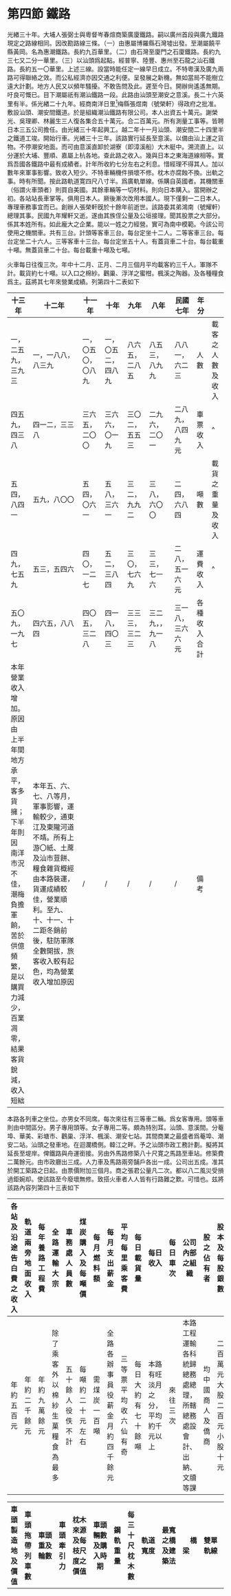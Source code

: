# 第四節    鐵路

光緖三十年。大埔人張弼士與粵督岑春煊商築廣廈鐵路。嗣以廣州首段與廣九鐵路現定之路線相同。因改勘路線三條。（一）由惠屬博羅縣石灣墟出發。至潮屬饒平縣黃岡。名為惠潮鐵路。長約九百華里。（二）由石灣至廈門之石廈鐵路。長約九三七又二分一華里。（三）以汕頭爲起點。經普寧、陸豐、惠州至石龍之汕石鐵路。長約五一〇華里。上述三線。設當時能任定一線早日成立。不特粵漢及廣九兩路可得聯絡之效。而公私經濟亦因交通之利便。呈發展之新機。無如當局不能樹立遠大計劃。地方人民又以頻年騷擾。不敢告問及此。遲至今日。開辦尙遙遙無期。吁良可慨已。目下潮屬祇有潮汕鐵路一段。此路由汕頭至潮安之意溪。長二十六英里有半。係光緖二十九年。經商南洋日里[^1]梅縣張煜南（號榮軒）得政府之批准。敷設汕頭、潮安間鐵道。於是組織潮汕鐵路有限公司。本人出資五十萬元。謝榮光、吳理卿、林麗生三人復各集合五十萬元。合二百萬元。所有測量工事等。皆聘日本三五公司擔任。由光緒三十年起興工。越二年十一月汕頭、潮安間二十四里半之鐵道工竣。開始行車。光緖三十三年。該路實行延長至意溪。以備由汕上運之貨物。不停潮安地面。而可由意溪直卸於湖寮（即漳溪船）大木艇中。溯流直上。以分運於大埔、豐順、嘉屬上杭各地。查此路之收入。幾與日本之東海道線相等。實爲吾國各鐵路中最有成績者。計年所收約七分左右之利息。惜經理不得其人。加以數年來軍事影響。致收入短少。不特車輛機件損壞不修。枕木亦腐蝕不換。出軌之事。時有所聞。按此路軌道寛四尺八寸半。爲廣軌單線。係購自英國者。其機關車（俗謂火車頭者）則買自美國。其餘車輛等一切材料。則向日本購入。當開辦之初。各站站長車掌等。俱用日本人。厥後漸次改用本國人。現下僅剩一二日本人。專理車務事宜而已。創辦人張榮軒旣於十餘年前逝世。該路委其弟鴻南（號耀軒）總理其事。民國九年耀軒又逝。遂由其族侄公量及公垣接理。聞其股票之大部分。係其本姓所有。如此龐大之企業。能以一姓之力經營。實可為南中模範。今該公司使用之機關車。共有三台。計頭等客車三台。每台定坐十二人。二等客車三台。每台定坐二十六人。三等客車十三台。每台定坐五十人。有蓋貨車二十台。每台載重十噸。無蓋貨車二十台。每台載重十噸及七噸。

火車每日往復三次。年中十二月、正月、二月三個月平均載客約三千人。軍隊不計。載貨約七十噸。以入口之棉紗。鸛巢、浮洋之蜜柑。楓溪之陶器。及各種糧食爲主。茲將其七年來營業成績。列第四十二表如下

| 十三年                                                                                                                                                   | 十二年                                                                                                                                                                                                                                   | 十一年             | 十年               | 九年           | 八年              | 民國七年          | 年分         |                  |
|----------------------------------------------------------------------------------------------------------------------------------------------------------|------------------------------------------------------------------------------------------------------------------------------------------------------------------------------------------------------------------------------------------|--------------------|--------------------|----------------|-------------------|-------------------|--------------|------------------|
| 一，<br />二五九，<br />三九三                                                                                                                                       | 一，一八八，八三九                                                                                                                                                                                                                       | 一，〇五〇，〇八九 | 一，〇五二，四八九 | 八六五，二八五 | 八五三，八九九    | 八八一，六二三    | 人數         | 載客之人數及收入 |
| 四五九，<br />四三八                                                                                                                                           | 四一二，三三八                                                                                                                                                                                                                           | 三六五，二〇〇     | 三六六，〇一九     | 三〇二，五五三 | 二九六，二〇一    | 二八九，八四九 元 | 車票收入     |       ^           |
| 五四，<br />八四一                                                                                                                                             | 五九，八〇〇                                                                                                                                                                                                                             | 五四，〇六一       | 五八，三六一       | 三二，九九二   | 三八，六〇〇      | 二四，六八四      | 噸數         | 載貨之重量及收入 |
| 四九，<br />七五九                                                                                                                                             | 五三，五四六                                                                                                                                                                                                                             | 四〇，一二七       | 五二，三八四       | 三〇，七六九   | 三三，七一六      | 二八，五一六 元   | 運費收入     |       ^           |
| 五〇九，<br />一九七                                                                                                                                           | 四六五，八八四                                                                                                                                                                                                                           | 四〇五，三二八     | 四一八，四〇三     | 三三三，三二三 | 三二九，，九一八  | 三一八，三六六 元 | 各種收入合計 |                  |
| 本年營業<br />收入增加。<br />原因由<br />上半年間<br />地方承平，<br />客多貨擁；<br />下半年則因<br />南洋市況不佳，<br />潮梅負擔軍餉，<br />苦於供億頻繁，<br />是以購買力減少，<br />百業凋零，<br />結果客貨銳減，<br />收入短絀 | 本年五、六、七、八等月，軍事影響，運輸較少，通東江及東隴河道不靖。所有上游〇紙、土蓆及汕市荳餅、糧食雜貨概經由本路裝運，貨運成績較佳，營業順利。至九、十、十一、十二距冬銷前後，駐防軍隊全數開拔，旅客收入較有起色，均為營業收入增加原因 |         /           |         /           |      /          |                /   |         /          |      備考        |              ||

本路各列車之坐位。亦男女不同席。每次來往有三等車二輛。爲女客專用。頭等車則由中間區分。男子專用頭等。女子專用二等。頗為特別耳。汕頭、意溪間。分菴埠、華美、彩塘市、鸛巢、浮洋、楓溪、潮安七站。其間商業之最盛者爲菴埠、潮安二站。汕頭之發車地。在迴瀾橋側。韓江之畔。予之汕頭市政工務計劃。擬將其延長至堤岸。俾鐵路與舟運銜接。另由外馬路修築八十尺寛之馬路至車站。修築費二萬餘元。由市政廳出三成。人力車及馬路兩旁舗戶各出一成。公司出五成。准其於開工築路之日起。由票價附加三個月。商之張君公量凡二次。都以八二風災受損過鉅婉却。使該路至今廢壞無修。致搭火車者人人皆有行路難之歎。可惜也。兹將該路內容列第四十三表如下

| 各站及沿途告白費之收入 | 軌道兩旁地面收入 | 每年養路工程費 | 全路運輸大宗                   | 車務處人員數     | 煤炭購入及每噸價 | 每月燃料額   | 每月支出薪金                   | 平均每里乘客費       | 每日載貨量         | 每日收入                         | 每日車次 | 公司內部之組織                                                   | 股之佔有者       | 股本及每股銀數               | 公司之組織     |
|------------------------|------------------|----------------|--------------------------------|------------------|------------------|--------------|--------------------------------|----------------------|--------------------|----------------------------------|----------|------------------------------------------------------------------|------------------|------------------------------|----------------|
| 年約五百元             | 年約二千餘元     | 年約九萬餘元   | 除了乘客外以棉紗生菓糧食為最多 | 五十餘人役佚不計 | 每噸約二十元左右 | 需煤炭一百噸 | 全路各辦事員役薪金月約四千餘元 | 三等票平均收六仙有奇 | 每日大約有七十餘噸 | 本路有旺淡月之分，平均約千元以上 | 來往三次 | 本路工程運輸各科統歸總務處總理，所轄總務處設會計、出納、文牘等課 | 均中國商人及僑商 | 二百萬元<br />大股二百元<br />小股十元 | 照中華民國商律 |

| 車頭製造地及價值           | 車頭拖帶列車數 | 車頭重及輪數       | 車頭牽引力       | 枕木來源及每枝尺度之價值                                                                                             | 車頭輛數及購入時期             | 鋼軌重量 | 每三十尺枕木數 | 軌道寬度                                   | 最寬之橋及建築法                                                               | &nbsp;&nbsp;&nbsp;&nbsp;橋梁&nbsp;&nbsp;&nbsp;&nbsp;                               | 雙單軌線                                   | 房屋營繕費                                 | 全路購有地                       | 每里平均構造費   | &nbsp;&nbsp;站數及等級&nbsp;&nbsp;                                   | 全線及各站之距離（以英哩計）                                                                                                                                                       |
|----------------------------|----------------|--------------------|------------------|----------------------------------------------------------------------------------------------------------------------|--------------------------------|----------|----------------|--------------------------------------------|--------------------------------------------------------------------------------|------------------------------------|--------------------------------------------|--------------------------------------------|----------------------------------|------------------|----------------------------------------------|------------------------------------------------------------------------------------------------------------------------------------------------------------------------------------|
| 美國製每輛價<br />三萬九千五百元 | 二十八輛       | 四十七噸，車輪五度 | 馬力三百二十七匹 | 長八尺，寬九寸，厚六寸；前購自日本，為北海道出產品，每枝自一元八至二元餘，現在採辦本地雜木及星洲出產者，其價大略相同 | 車頭三輛，前清光緒三十二年購入 | 七十五磅 | 十三枝         | 四尺八寸半（中國標準軌）其路面寬度為十四尺 | 大橋二度在湘溪、馬隴，各長一百八十尺。建築用鐵架、洋石灰墩。建築費一十九萬餘元 | 大小橋梁二十七度，共長八百四十六尺 | 全路均屬單軌線，華美之外，其餘各站有待避線 | 各站房屋、機廠、貨倉等自開辦迄今約二十萬元 | 全路連各車站用地一千九百四十九畝 | 二萬一千二百餘元 | 本路共九站，汕潮為一等，菴埠為二等，餘均三等 | 汕頭至菴埠六里二，菴埠至華美二里八，華美至彩塘一里八，彩塘至鸛巢三里四，鸛巢至浮洋三里一，浮洋至楓溪四里八，楓溪至潮安二里一，潮安至意溪一里九，全線廿六里二。汕頭站距海岸三百餘丈 |

| 地圖                                 | &nbsp;&nbsp;&nbsp;&nbsp;&nbsp;&nbsp;&nbsp;&nbsp;路警&nbsp;&nbsp;&nbsp;&nbsp;&nbsp;&nbsp;&nbsp;&nbsp;                               | &nbsp;&nbsp;&nbsp;&nbsp;&nbsp;&nbsp;&nbsp;&nbsp;水患&nbsp;&nbsp;&nbsp;&nbsp;&nbsp;&nbsp;&nbsp;&nbsp;                                             | 全路通信         | 涵洞         | 貯機器車房       | &nbsp;&nbsp;&nbsp;&nbsp;&nbsp;&nbsp;&nbsp;&nbsp;水塔&nbsp;&nbsp;&nbsp;&nbsp;&nbsp;&nbsp;&nbsp;&nbsp;                                       | 機車廠之能力及<br />現有機器之價值                   | &nbsp;&nbsp;&nbsp;&nbsp;&nbsp;&nbsp;&nbsp;&nbsp;&nbsp;&nbsp;&nbsp;&nbsp;&nbsp;&nbsp;&nbsp;&nbsp;貨車&nbsp;&nbsp;&nbsp;&nbsp;&nbsp;&nbsp;&nbsp;&nbsp;&nbsp;&nbsp;&nbsp;&nbsp;&nbsp;&nbsp;&nbsp;&nbsp;                                                                                                                                 | &nbsp;&nbsp;&nbsp;&nbsp;二三等客車&nbsp;&nbsp;&nbsp;&nbsp;                                                               | &nbsp;&nbsp;&nbsp;&nbsp;頭二等合造車&nbsp;&nbsp;&nbsp;&nbsp;                                                                                                   |
|--------------------------------------|------------------------------------|--------------------------------------------------|------------------|--------------|------------------|--------------------------------------------|------------------------------------------------|--------------------------------------------------------------------------------------------------------------------------------------|--------------------------------------------------------------------------|----------------------------------------------------------------------------------------------------------------|
| 本路所存各圖<br />係本路存案之物，<br />不能交出 | 現四十餘名，沿用十餘年前之舊式軍械 | 路基低處遇大水時，亦有浸淹之處，且有不能過車者。 | 皆用電話，無電報 | 全路水涵甚多 | 全路只有汕頭一處 | 全路水塔三座：一在汕頭，一在華美，一在意溪 | 本機廠之能力足以修理機關車，全部機器值銀十萬元 | 有蓋車長十八尺八寸，高十一尺半，寬八尺一寸，容積一〇〇八立方尺，重量十噸。無蓋車長十八尺一寸，高五尺〇四，容積七〇〇立方尺，重量十噸 | 二等客車二輛，三等客車十三輛，均坐位四十八人，皆購自日本，每輛五千三百元 | 長二十四尺八寸，高十二尺五寸，寬九尺七寸；一等客位十二人，二等客位十八人；共三輛，購自日本大阪，價值七千五百元 |

[^1]: 即印度尼西亞北蘇門答臘省首府棉蘭市。是印度尼西亞僅次於雅加達及泗水的第三大城市，亦是蘇門答臘最大城市。

參見維基百科：棉蘭https://zh.wikipedia.org/zh-mo/%E6%A3%89%E8%98%AD

以及黃浪華：棉蘭地區的開發功臣——張榕軒紀念館巡禮https://www.chinaqw.com/zgqj/qkjc_hnyhw/201206/01/179078.shtml